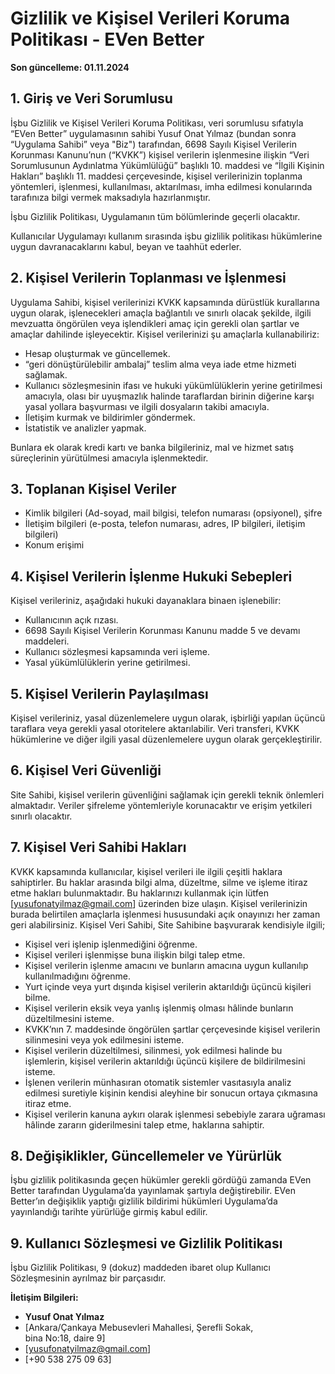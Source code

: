 # Gizlilik ve Kişisel Verileri Koruma Politikası - EVen Better

**Son güncelleme: 01.11.2024**

## 1. Giriş ve Veri Sorumlusu
İşbu Gizlilik ve Kişisel Verileri Koruma Politikası, veri sorumlusu sıfatıyla “EVen Better” uygulamasının sahibi Yusuf Onat Yılmaz (bundan sonra “Uygulama Sahibi” veya "Biz") tarafından, 6698 Sayılı Kişisel Verilerin Korunması Kanunu’nun (“KVKK”) kişisel verilerin işlenmesine ilişkin “Veri Sorumlusunun Aydınlatma Yükümlülüğü” başlıklı 10. maddesi ve “İlgili Kişinin Hakları” başlıklı 11. maddesi çerçevesinde, kişisel verilerinizin toplanma yöntemleri, işlenmesi, kullanılması, aktarılması, imha edilmesi konularında tarafınıza bilgi vermek maksadıyla hazırlanmıştır.

İşbu Gizlilik Politikası, Uygulamanın tüm bölümlerinde geçerli olacaktır.

Kullanıcılar Uygulamayı kullanım sırasında işbu gizlilik politikası hükümlerine uygun davranacaklarını kabul, beyan ve taahhüt ederler.

## 2. Kişisel Verilerin Toplanması ve İşlenmesi
Uygulama Sahibi, kişisel verilerinizi KVKK kapsamında dürüstlük kurallarına uygun olarak, işlenecekleri amaçla bağlantılı ve sınırlı olacak şekilde, ilgili mevzuatta öngörülen veya işlendikleri amaç için gerekli olan şartlar ve amaçlar dahilinde işleyecektir. Kişisel verilerinizi şu amaçlarla kullanabiliriz: 
- Hesap oluşturmak ve güncellemek.
- “geri dönüştürülebilir ambalaj” teslim alma veya iade etme hizmeti sağlamak.
- Kullanıcı sözleşmesinin ifası ve hukuki yükümlülüklerin yerine getirilmesi amacıyla, olası bir uyuşmazlık halinde taraflardan birinin diğerine karşı yasal yollara başvurması ve ilgili dosyaların takibi amacıyla.
- İletişim kurmak ve bildirimler göndermek. 
- İstatistik ve analizler yapmak.

Bunlara ek olarak kredi kartı ve banka bilgileriniz, mal ve hizmet satış süreçlerinin yürütülmesi amacıyla işlenmektedir.

## 3. Toplanan Kişisel Veriler
- Kimlik bilgileri (Ad-soyad, mail bilgisi, telefon numarası (opsiyonel), şifre
- İletişim bilgileri (e-posta, telefon numarası, adres, IP bilgileri, iletişim bilgileri)
- Konum erişimi

## 4. Kişisel Verilerin İşlenme Hukuki Sebepleri
Kişisel verileriniz, aşağıdaki hukuki dayanaklara binaen işlenebilir: 
- Kullanıcının açık rızası.
- 6698 Sayılı Kişisel Verilerin Korunması Kanunu madde 5 ve devamı maddeleri.
- Kullanıcı sözleşmesi kapsamında veri işleme.
- Yasal yükümlülüklerin yerine getirilmesi.

## 5. Kişisel Verilerin Paylaşılması
Kişisel verileriniz, yasal düzenlemelere uygun olarak, işbirliği yapılan üçüncü taraflara veya gerekli yasal otoritelere aktarılabilir. Veri transferi, KVKK hükümlerine ve diğer ilgili yasal düzenlemelere uygun olarak gerçekleştirilir.

## 6. Kişisel Veri Güvenliği
Site Sahibi, kişisel verilerin güvenliğini sağlamak için gerekli teknik önlemleri almaktadır. Veriler şifreleme yöntemleriyle korunacaktır ve erişim yetkileri sınırlı olacaktır.

## 7. Kişisel Veri Sahibi Hakları
KVKK kapsamında kullanıcılar, kişisel verileri ile ilgili çeşitli haklara sahiptirler. Bu haklar arasında bilgi alma, düzeltme, silme ve işleme itiraz etme hakları bulunmaktadır. Bu haklarınızı kullanmak için lütfen [yusufonatyilmaz@gmail.com] üzerinden bize ulaşın. Kişisel verilerinizin burada belirtilen amaçlarla işlenmesi hususundaki açık onayınızı her zaman geri alabilirsiniz. Kişisel Veri Sahibi, Site Sahibine başvurarak kendisiyle ilgili;
- Kişisel veri işlenip işlenmediğini öğrenme.
- Kişisel verileri işlenmişse buna ilişkin bilgi talep etme.
- Kişisel verilerin işlenme amacını ve bunların amacına uygun kullanılıp kullanılmadığını öğrenme.
- Yurt içinde veya yurt dışında kişisel verilerin aktarıldığı üçüncü kişileri bilme.
- Kişisel verilerin eksik veya yanlış işlenmiş olması hâlinde bunların düzeltilmesini isteme.
- KVKK’nın 7. maddesinde öngörülen şartlar çerçevesinde kişisel verilerin silinmesini veya yok edilmesini isteme.
- Kişisel verilerin düzeltilmesi, silinmesi, yok edilmesi halinde bu işlemlerin, kişisel verilerin aktarıldığı üçüncü kişilere de bildirilmesini isteme.
- İşlenen verilerin münhasıran otomatik sistemler vasıtasıyla analiz edilmesi suretiyle kişinin kendisi aleyhine bir sonucun ortaya çıkmasına itiraz etme.
- Kişisel verilerin kanuna aykırı olarak işlenmesi sebebiyle zarara uğraması hâlinde zararın giderilmesini talep etme, haklarına sahiptir.

## 8. Değişiklikler, Güncellemeler ve Yürürlük
İşbu gizlilik politikasında geçen hükümler gerekli gördüğü zamanda EVen Better tarafından Uygulama’da yayınlamak şartıyla değiştirebilir. EVen Better’ın değişiklik yaptığı gizlilik bildirimi hükümleri Uygulama’da yayınlandığı tarihte yürürlüğe girmiş kabul edilir.

## 9. Kullanıcı Sözleşmesi ve Gizlilik Politikası
İşbu Gizlilik Politikası, 9 (dokuz) maddeden ibaret olup Kullanıcı Sözleşmesinin ayrılmaz bir parçasıdır.

**İletişim Bilgileri:**
- **Yusuf Onat Yılmaz**
- [Ankara/Çankaya Mebusevleri Mahallesi, Şerefli Sokak, bina No:18, daire 9]
- [yusufonatyilmaz@gmail.com]
- [+90 538 275 09 63]
